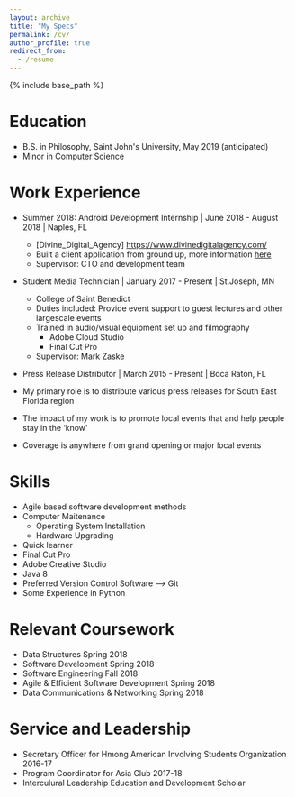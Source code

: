 ```yaml
---
layout: archive
title: "My Specs"
permalink: /cv/
author_profile: true
redirect_from:
  - /resume
---
```


{% include base_path %}

Education
======
* B.S. in Philosophy, Saint John's University, May 2019 (anticipated)
* Minor in Computer Science


Work Experience
====== 
* Summer 2018: Android Development Internship    | June 2018 - August 2018 | Naples, FL
  * [Divine_Digital_Agency] https://www.divinedigitalagency.com/
  * Built a client application from ground up, more information [here](/portfolio) 
  * Supervisor: CTO and development team

* Student Media Technician        | January 2017 - Present | St.Joseph, MN 
  * College of Saint Benedict
  * Duties included: Provide event support to guest lectures and other  largescale events
  * Trained in audio/visual equipment set up and filmography
    * Adobe Cloud Studio
    * Final Cut Pro
  * Supervisor: Mark Zaske

 * Press Release Distributor      | March 2015 - Present | Boca Raton, FL 
  * My primary role is to distribute various press releases for South East Florida region
  * The impact of my work is to promote local events that and help people stay in the ‘know'
  * Coverage is anywhere from grand opening or major local events
  
Skills
======
* Agile based software development methods
* Computer Maitenance
  * Operating System Installation
  * Hardware Upgrading
* Quick learner
* Final Cut Pro
* Adobe Creative Studio
* Java 8
* Preferred Version Control Software --> Git
* Some Experience in Python

Relevant Coursework
======
  * Data Structures Spring 2018
  * Software Development Spring 2018
  * Software Engineering Fall 2018
  * Agile & Efficient Software Development Spring 2018
  * Data Communications & Networking Spring 2018

  
Service and Leadership
======
* Secretary Officer for Hmong American Involving Students Organization 2016-17
* Program Coordinator for Asia Club 2017-18
* Interculural Leadership Education and Development Scholar
